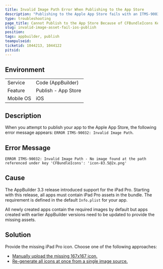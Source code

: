```yaml
---
title: Invalid Image Path Error When Publishing to the App Store
description: "Publishing to the Apple App Store fails with an ITMS-90032: Invalid Image Path error. You need to provide the missing iPad Pro icon to be able to upload to iTunes Connect."
type: troubleshooting
page_title: Cannot Publish to the App Store Because of CFBundleIcons Key Error
slug: invalid-image-asset-fail-ios-publish
position:
tags: appbuilder, publish
teampulseid:
ticketid: 1044213, 1044122
pitsid:
---
```


## Environment
<table>
  <tr>
    <td>Service</td>
    <td>Code (AppBuilder)</td>	
  </tr>
  <tr>
    <td>Feature</td>
    <td>Publish - App Store</td>	
  </tr>
  <tr>
    <td>Mobile OS</td>
    <td>iOS</td>	
  </tr>
</table>

## Description
When you attempt to publish your app to the Apple App Store, the following error message appears: `ERROR ITMS-90032: Invalid Image Path`.

## Error Message
`ERROR ITMS-90032: Invalid Image Path - No image found at the path referenced under key 'CFBundleIcons': 'icon-83.5@2x.png'`

## Cause
The AppBuilder 3.3 release introduced support for the iPad Pro. Starting with this release, all apps must contain iPad Pro assets in the bundle. The requirement is defined in the default `Info.plist` for your app. 

All newly created apps contain the required images by default but apps created with earlier AppBuilder versions need to be updated to provide the missing assets.

## Solution
Provide the missing iPad Pro icon. Choose one of the following approaches:

* [Manually upload the missing 167x167 icon.](https://docs.telerik.com/platform/appbuilder/cordova/configuring-your-app/assets/configure-icons-splashscreens)
* [Re-generate all icons at once from a single image source.](https://docs.telerik.com/platform/appbuilder/cordova/configuring-your-app/assets/generate-icons-splashscreens)